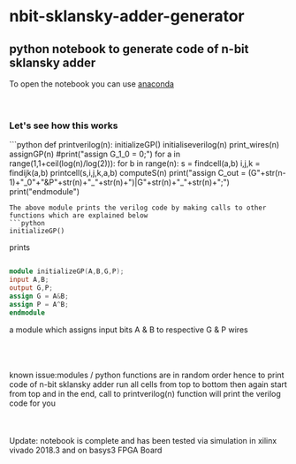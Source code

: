 # nbit-sklansky-adder-generator
<h2>python notebook to generate code of n-bit sklansky adder</h2>

To open the notebook you can use <a href="https://www.anaconda.com/distribution/">anaconda</a> 
<br>
<br>
<br>
<h3>Let's see how this works</h3>
```python
def printverilog(n):
    initializeGP()
    initialiseverilog(n)
    print_wires(n)
    assignGP(n)
    #print("assign G_1_0 = 0;")
    for a in range(1,1+ceil(log(n)/log(2))):
        for b in range(n):
            s = findcell(a,b)
            i,j,k = findijk(a,b)
            printcell(s,i,j,k,a,b)
    computeS(n)
    print("assign C_out = (G"+str(n-1)+"_0"+"&P"+str(n)+"_"+str(n)+")|G"+str(n)+"_"+str(n)+";")
    print("endmodule")

```
The above module prints the verilog code by making calls to other functions which are explained below
```python
initializeGP()
```
prints
```verilog 

module initializeGP(A,B,G,P);
input A,B;
output G,P;
assign G = A&B;
assign P = A^B;
endmodule
```
a module which assigns input bits A & B to respective G & P wires

<br>
<br>
<br>
known issue:modules / python functions are in random order hence to print code of n-bit sklansky adder run all cells from top to bottom then again start from top and in the end, call to printverilog(n) function will print the verilog code for you
<br><br><br>
<br>
Update: notebook is complete and has been tested via simulation in xilinx vivado 2018.3 and on basys3 FPGA Board
